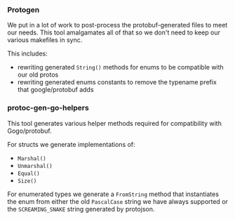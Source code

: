 ### Protogen

We put in a lot of work to post-process the protobuf-generated files to meet our needs. This tool amalgamates all of that so we don't need to keep our various makefiles in sync.

This includes:
- rewriting generated `String()` methods for enums to be compatible with our old protos
- rewriting generated enums constants to remove the typename prefix that google/protobuf adds

### protoc-gen-go-helpers

This tool generates various helper methods required for compatibility with Gogo/protobuf.

For structs we generate implementations of:
- `Marshal()`
- `Unmarshal()`
- `Equal()`
- `Size()`

For enumerated types we generate a `FromString` method that instantiates the enum from either the old `PascalCase` string we have always supported or the `SCREAMING_SNAKE` string generated by protojson.
